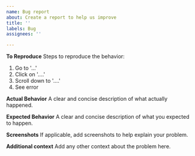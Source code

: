 ```yaml
---
name: Bug report
about: Create a report to help us improve
title: ''
labels: Bug
assignees: ''

---
```


**To Reproduce**
Steps to reproduce the behavior:
1. Go to '...'
2. Click on '....'
3. Scroll down to '....'
4. See error

**Actual Behavior**
A clear and concise description of what actually happened.

**Expected Behavior**
A clear and concise description of what you expected to happen.

**Screenshots**
If applicable, add screenshots to help explain your problem.

**Additional context**
Add any other context about the problem here.
